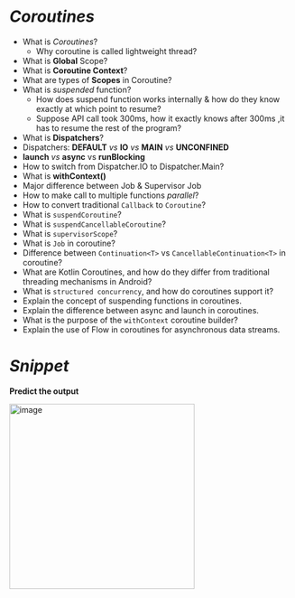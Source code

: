 # *Coroutines*

- What is *Coroutines*?
  - Why coroutine is called lightweight thread?
- What is **Global** Scope?
- What is **Coroutine Context**?
- What are types of **Scopes** in Coroutine?
- What is *suspended* function?
  - How does suspend function works internally & how do they know exactly at which point to resume?
  - Suppose API call took 300ms, how it exactly knows after 300ms ,it has to resume the rest of the program?
- What is **Dispatchers**?
- Dispatchers: **DEFAULT** *vs* **IO** *vs* **MAIN** *vs* **UNCONFINED**
- **launch** *vs* **async** vs **runBlocking**
- How to switch from Dispatcher.IO to Dispatcher.Main?
- What is **withContext()**
- Major difference between Job & Supervisor Job
- How to make call to multiple functions *parallel*?
- How to convert traditional `Callback` to `Coroutine`?
- What is `suspendCoroutine`?
- What is `suspendCancellableCoroutine`?
- What is `supervisorScope`?
- What is `Job` in coroutine?
- Difference between `Continuation<T>` vs `CancellableContinuation<T>` in coroutine?
- What are Kotlin Coroutines, and how do they differ from traditional threading mechanisms in Android?
- What is `structured concurrency`, and how do coroutines support it?
- Explain the concept of suspending functions in coroutines.
- Explain the difference between async and launch in coroutines.
- What is the purpose of the `withContext` coroutine builder?
- Explain the use of Flow in coroutines for asynchronous data streams.

# *Snippet*

**Predict the output**

<img width="328" alt="image" src="https://github.com/vishpraveen/AndroidInterview/assets/14356494/83f6c886-fd9a-42ac-b7b7-59f17e9bcfef">

